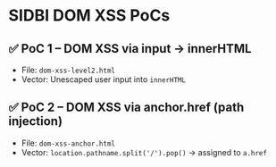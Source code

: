 # SIDBI DOM XSS PoCs

## ✅ PoC 1 – DOM XSS via input → innerHTML
- File: `dom-xss-level2.html`
- Vector: Unescaped user input into `innerHTML`

## ✅ PoC 2 – DOM XSS via anchor.href (path injection)
- File: `dom-xss-anchor.html`
- Vector: `location.pathname.split('/').pop()` → assigned to `a.href`
